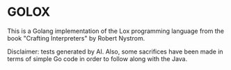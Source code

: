 # GOLOX

This is a Golang implementation of the Lox programming language from the book "Crafting Interpreters" by Robert Nystrom.

Disclaimer: tests generated by AI. Also, some sacrifices have been made in terms of simple Go code in order to follow along with the Java.
